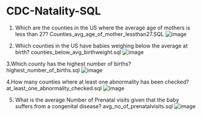 # CDC-Natality-SQL

1. Which are the counties in the US where the average age of mothers is less than 27? 
Counties_avg_age_of_mother_lessthan27.SQL
![image](https://user-images.githubusercontent.com/100943963/156813565-7718dc1a-eb41-4a20-b42e-9620cd0ad75c.png)

2. Which counties in the US have babies weighing below the average at birth?
counties_below_avg_birthweight.sql
![image](https://user-images.githubusercontent.com/100943963/156814110-8cde9b15-e149-49f5-a27c-0a3326881236.png)

3.Which county has the highest number of births?
highest_number_of_births.sql
![image](https://user-images.githubusercontent.com/100943963/156814761-e12c665d-4687-4119-9d00-cc4c5e6c108b.png)

4.How many counties where at least one abnormality has been checked?
at_least_one_abnormality_checked.sql
![image](https://user-images.githubusercontent.com/100943963/156815596-022d1156-ac66-454c-8933-d1342da463fa.png)

5. What is the average Number of Prenatal visits given that the baby suffers from a congenital disease?
avg_no_of_prenatalvisits.sql
![image](https://user-images.githubusercontent.com/100943963/156816104-1cc1d442-f6ed-4194-96df-04bd7ef3f2d2.png)
